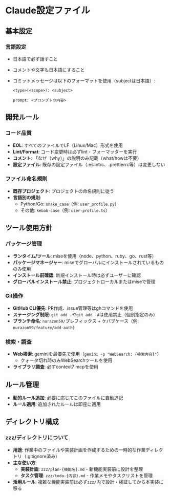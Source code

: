 # Claude設定ファイル

## 基本設定

### 言語設定

- 日本語で必ず話すこと
- コメントや文字も日本語にすること
- コミットメッセージは以下のフォーマットを使用（subjectは日本語）:

  ```
  <type>(<scope>): <subject>

  prompt: <プロンプトの内容>
  ```

## 開発ルール

### コード品質

- **EOL**: すべてのファイルでLF（Linux/Mac）形式を使用
- **Lint/Format**: コード変更時は必ずlint・フォーマッターを実行
- **コメント**: 「なぜ（why）」の説明のみ記載（what/howは不要）
- **設定ファイル**: 既存の設定ファイル（.eslintrc、.prettierrc等）は変更しない

### ファイル命名規則

- **既存プロジェクト**: プロジェクトの命名規則に従う
- **言語別の規則**:
  - Python/Go: `snake_case`（例: `user_profile.py`）
  - その他: `kebab-case`（例: `user-profile.ts`）

## ツール使用方針

### パッケージ管理

- **ランタイム/ツール**: miseを使用（node、python、ruby、go、rust等）
- **パッケージマネージャー**: miseでグローバルにインストールされているもののみ使用
- **インストール前確認**: 新規インストール時は必ずユーザーに確認
- **グローバルインストール禁止**: プロジェクトローカルまたはmiseで管理

### Git操作

- **GitHub CLI優先**: PR作成、issue管理等はghコマンドを使用
- **ステージング制限**: `git add .`や`git add -A`は使用禁止（個別指定のみ）
- **ブランチ命名**: `nurazon59/`プレフィックス + ケバブケース（例: `nurazon59/feature/add-auth`）

### 検索・調査

- **Web検索**: geminiを最優先で使用（`gemini -p "WebSearch: {検索内容}"`）
  - クォータ切れ時のみWebSearchツールを使用
- **ライブラリ調査**: 必ずcontext7 mcpを使用

## ルール管理

- **動的ルール追加**: 必要に応じてこのファイルに自動追記
- **ルール適用**: 追加されたルールは即座に適用

## ディレクトリ構成

### zzz/ディレクトリについて

- **用途**: 作業中のファイルや実装計画を作成するための一時的な作業ディレクトリ（.gitignore済み）
- **主な使い方**:
  - **実装計画**: `zzz/plan-{機能名}.md` - 新機能実装前に設計を整理
  - **タスク管理**: `zzz/todo-{内容}.md` - 作業メモやタスクリストを管理
- **活用ルール**: 複雑な機能実装前は必ず`zzz/`内で設計・検証してから本実装に移る
